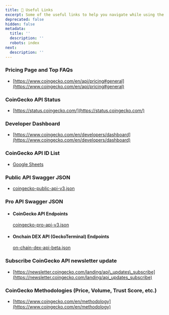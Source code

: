 ```yaml
---
title: 🔗 Useful Links
excerpt: Some of the useful links to help you navigate while using the CoinGecko API
deprecated: false
hidden: false
metadata:
  title: ''
  description: ''
  robots: index
next:
  description: ''
---
```

### Pricing Page and Top FAQs

* [https://www.coingecko.com/en/api/pricing#general](https://www.coingecko.com/en/api/pricing#general)

### CoinGecko API Status

* [https://status.coingecko.com/](https://status.coingecko.com/)

### Developer Dashboard

* [https://www.coingecko.com/en/developers/dashboard](https://www.coingecko.com/en/developers/dashboard)

### CoinGecko API ID List

* [Google Sheets](https://docs.google.com/spreadsheets/d/1wTTuxXt8n9q7C4NDXqQpI3wpKu1_5bGVmP9Xz0XGSyU/edit?usp=sharing)

### Public API Swagger JSON

* [coingecko-public-api-v3.json](https://raw.githubusercontent.com/cg-eesuhn/docs-coingecko/refs/heads/v3.0.1/reference/coingecko-public-api-v3.json)

### Pro API Swagger JSON

* #### CoinGecko API Endpoints
  [coingecko-pro-api-v3.json](https://raw.githubusercontent.com/cg-eesuhn/docs-coingecko/refs/heads/v3.1.1/reference/coingecko-pro-api-v3.json)
* #### Onchain DEX API (GeckoTerminal) Endpoints
  [on-chain-dex-api-beta.json](https://raw.githubusercontent.com/cg-eesuhn/docs-coingecko/refs/heads/v3.1.1/reference/on-chain-dex-api-beta.json)

### Subscribe CoinGecko API newsletter update

* [https://newsletter.coingecko.com/landing/api\_updates\_subscribe](https://newsletter.coingecko.com/landing/api_updates_subscribe)

### CoinGecko Methodologies (Price, Volume, Trust Score, etc.)

* [https://www.coingecko.com/en/methodology](https://www.coingecko.com/en/methodology)